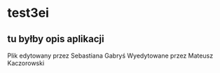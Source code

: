 # test3ei
## tu byłby opis aplikacji
Plik edytowany przez Sebastiana Gabryś
Wyedytowane przez Mateusz Kaczorowski
